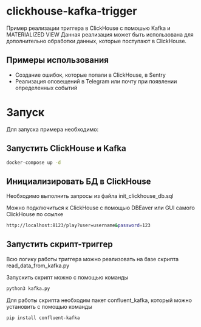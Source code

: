 # clickhouse-kafka-trigger
Пример реализации триггера в ClickHouse с помошью Kafka и MATERIALIZED VIEW
Данная реализация может быть использована для дополнительно обработки данных, которые поступают в ClickHouse.

## Примеры использования
- Создание ошибок, которые попали в ClickHouse, в Sentry
- Реализация оповещений в Telegram или почту при появлении определенных событий

# Запуск
Для запуска примера необходимо:

## Запустить ClickHouse и Kafka
```bash
docker-compose up -d
```

## Инициализировать БД в ClickHouse
Необходимо выполнить запросы из файла init_clickhouse_db.sql

Можно подключиться к ClickHouse с помощью DBEaver или GUI самого ClickHouse по ссылке
```bash
http://localhost:8123/play?user=username&password=123
```

## Запустить скрипт-триггер
Всю логику работы триггера можно реализовать на базе скрипта read_data_from_kafka.py

Запускить скрипт можно с помощью команды
```bash
python3 kafka.py
```
Для работы скрипта необходим пакет confluent_kafka, который можно установить с помощью команды
```bash
pip install confluent-kafka
```
